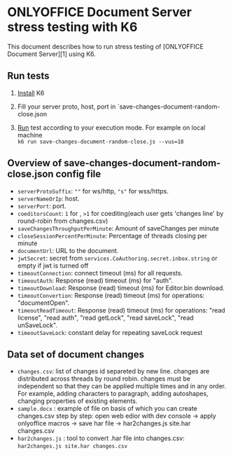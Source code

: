 # ONLYOFFICE Document Server stress testing with K6

This document describes how to run stress testing of [ONLYOFFICE Document Server][1] using K6.

## Run tests

1. [Install](https://k6.io/docs/get-started/installation/) K6

2. Fill your server proto, host, port in `save-changes-document-random-close.json

3. [Run](https://k6.io/docs/get-started/running-k6/) test according to your execution mode. For example on local machine  
`k6 run save-changes-document-random-close.js --vus=18`

## Overview of save-changes-document-random-close.json config file

- `serverProtoSuffix`: `""` for ws/http, `"s"` for wss/https.
- `serverNameOrIp`: host.
- `serverPort`: port.
- `coeditorsCount`: `1` for , `>1` for coediting(each user gets 'changes line' by round-robin from changes.csv) 
- `saveChangesThroughputPerMinute`: Amount of saveChanges per minute
- `closeSessionPercentPerMinute`: Percentage of threads closing per minute
- `documentUrl`:  URL to the document.
- `jwtSecret`: secret from `services.CoAuthoring.secret.inbox.string` or empty if jwt is turned off
- `timeoutConnection`:  connect timeout (ms) for all requests.
- `timeoutAuth`:  Response (read) timeout (ms) for "auth".
- `timeoutDownload`:  Response (read) timeout (ms) for Editor.bin download.
- `timeoutConvertion`: Response (read) timeout (ms) for operations: "documentOpen".
- `timeoutReadTimeout`:  Response (read) timeout (ms) for operations: "read license", "read auth", "read getLock", "read saveLock", "read unSaveLock".
- `timeoutSaveLock`:  constant delay for repeating saveLock request

## Data set of document changes

- `changes.csv`: list of changes id separeted by new line. changes are distributed across threads by round robin. 
changes must be independent so that they can be applied multiple times and in any order. 
For example, adding characters to paragraph, adding autoshapes, changing properties of existing elements.
- `sample.docx` : example of file on basis of which you can create changes.csv step by step: 
open web edior with dev console -> apply onlyoffice macros -> save har file -> har2changes.js site.har changes.csv
- `har2changes.js` : tool to convert .har file into changes.csv: `har2changes.js site.har changes.csv`

